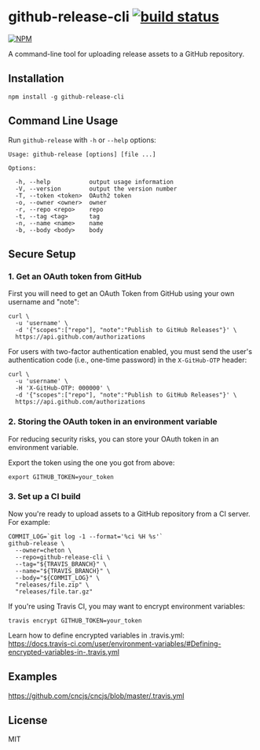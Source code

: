 # github-release-cli [![build status](https://travis-ci.org/cheton/github-release-cli.svg?branch=master)](https://travis-ci.org/cheton/github-release-cli)

[![NPM](https://nodei.co/npm/github-release-cli.png?downloads=true&stars=true)](https://www.npmjs.com/package/github-release-cli)

A command-line tool for uploading release assets to a GitHub repository.

## Installation

```
npm install -g github-release-cli
```


## Command Line Usage

Run `github-release` with `-h` or `--help` options:

```
Usage: github-release [options] [file ...]

Options:

  -h, --help           output usage information
  -V, --version        output the version number
  -T, --token <token>  OAuth2 token
  -o, --owner <owner>  owner
  -r, --repo <repo>    repo
  -t, --tag <tag>      tag
  -n, --name <name>    name
  -b, --body <body>    body
```

## Secure Setup

### 1. Get an OAuth token from GitHub

First you will need to get an OAuth Token from GitHub using your own username and "note":

```
curl \
  -u 'username' \
  -d '{"scopes":["repo"], "note":"Publish to GitHub Releases"}' \
  https://api.github.com/authorizations
```

For users with two-factor authentication enabled, you must send the user's authentication code (i.e., one-time password) in the `X-GitHub-OTP` header:

```
curl \
  -u 'username' \
  -H 'X-GitHub-OTP: 000000' \
  -d '{"scopes":["repo"], "note":"Publish to GitHub Releases"}' \
  https://api.github.com/authorizations
```

### 2. Storing the OAuth token in an environment variable

For reducing security risks, you can store your OAuth token in an environment variable.

Export the token using the one you got from above:

```
export GITHUB_TOKEN=your_token
```

### 3. Set up a CI build

Now you're ready to upload assets to a GitHub repository from a CI server. For example:

```
COMMIT_LOG=`git log -1 --format='%ci %H %s'`
github-release \
  --owner=cheton \
  --repo=github-release-cli \
  --tag="${TRAVIS_BRANCH}" \
  --name="${TRAVIS_BRANCH}" \
  --body="${COMMIT_LOG}" \
  "releases/file.zip" \
  "releases/file.tar.gz"
```

If you're using Travis CI, you may want to encrypt environment variables:

```
travis encrypt GITHUB_TOKEN=your_token
```

Learn how to define encrypted variables in .travis.yml:<br>
https://docs.travis-ci.com/user/environment-variables/#Defining-encrypted-variables-in-.travis.yml

## Examples

https://github.com/cncjs/cncjs/blob/master/.travis.yml

## License

MIT
